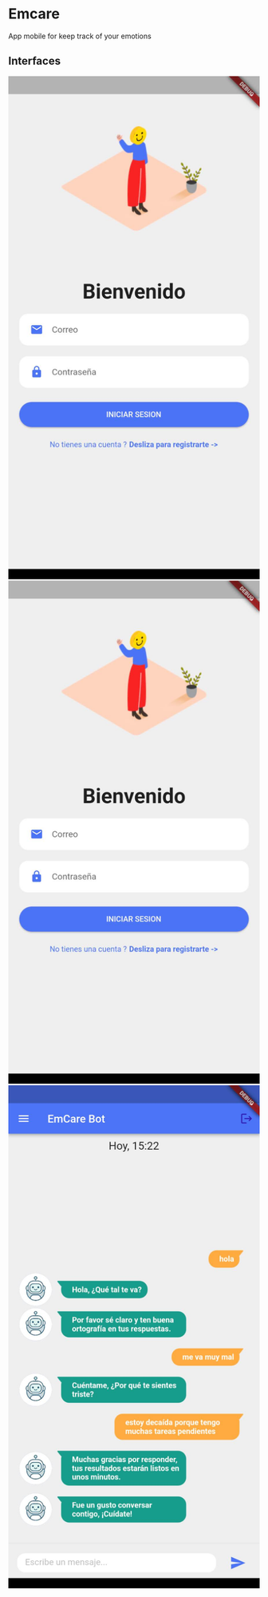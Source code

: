 # Emcare

App mobile for keep track of your emotions

## Interfaces

![login](/assets/interfaces/login.jpg)
![signup](/assets/interfaces/codigo-daniel-presencial.jpg)
![chat](/assets/interfaces/chat.jpg)